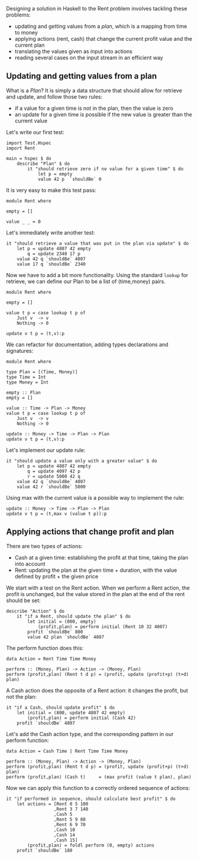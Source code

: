 Designing a solution in Haskell to the Rent problem involves tackling these problems:

- updating and getting values from a *plan*, which is a mapping from time to money
- applying actions (rent, cash) that change the current profit value and the current plan
- translating the values given as input into actions
- reading several cases on the input stream in an efficient way 

Updating and getting values from a plan
---------------------------------------

 What is a *Plan*? It is simply a data structure that should allow for retrieve and update, and follow those two rules:

- if a value for a given time is not in the plan, then the value is zero
- an update for a given time is possible if the new value is greater than the current value  

Let's write our first test:

    import Test.Hspec
    import Rent

    main = hspec $ do
        describe "Plan" $ do
            it "should retrieve zero if no value for a given time" $ do
                let p = empty
                value 42 p  `shouldBe` 0

It is very easy to make this test pass:

    module Rent where

    empty = []

    value _ _ = 0

Let's immediately write another test:

    it "should retrieve a value that was put in the plan via update" $ do
        let p = update 4807 42 empty
            q = update 2340 17 p
        value 42 q `shouldBe` 4807
        value 17 q `shouldBe` 2340

Now we have to add a bit more functionality. Using the standard `lookup` for retrieve, we can define our Plan to be a list of (time,money) pairs. 

    module Rent where

    empty = []

    value t p = case lookup t p of
        Just v  -> v
        Nothing -> 0

    update v t p = (t,v):p

We can refactor for documentation, adding types declarations and signatures:

    module Rent where

    type Plan = [(Time, Money)]
    type Time = Int
    type Money = Int

    empty :: Plan
    empty = []

    value :: Time -> Plan -> Money
    value t p = case lookup t p of
        Just v  -> v
        Nothing -> 0

    update :: Money -> Time -> Plan -> Plan
    update v t p = (t,v):p

Let's implement our update rule:

    it "should update a value only with a greater value" $ do
        let p = update 4807 42 empty
            q = update 4097 42 p
            r = update 5000 42 q
        value 42 q `shouldBe` 4807
        value 42 r `shouldBe` 5000

Using max with the current value is a possible way to implement the rule:

    update :: Money -> Time -> Plan -> Plan
    update v t p = (t,max v (value t p)):p

Applying actions that change profit and plan
--------------------------------------------

There are two types of actions:

- Cash at a given time: establishing the profit at that time, taking the plan into account 
- Rent: updating the plan at the given time + duration, with the value defined by profit + the given price

We start with a test on the Rent action. When we perform a Rent action, the profit is unchanged, but the value stored in the plan at the end of the rent should be set:  

    describe "Action" $ do 
        it "if a Rent, should update the plan" $ do
            let initial = (800, empty)
                (profit,plan) = perform initial (Rent 10 32 4007)   
            profit `shouldBe` 800
            value 42 plan `shouldBe` 4807

The perform function does this:

    data Action = Rent Time Time Money

    perform :: (Money, Plan) -> Action -> (Money, Plan)
    perform (profit,plan) (Rent t d p) = (profit, update (profit+p) (t+d) plan)

A Cash action does the opposite of a Rent action: it changes the profit, but not the plan:

    it "if a Cash, should update profit" $ do
        let initial = (800, update 4807 42 empty)
            (profit,plan) = perform initial (Cash 42)   
        profit `shouldBe` 4807

Let's add the Cash action type, and the corresponding pattern in our perform function:

    data Action = Cash Time | Rent Time Time Money
                
    perform :: (Money, Plan) -> Action -> (Money, Plan)
    perform (profit,plan) (Rent t d p) = (profit, update (profit+p) (t+d) plan)
    perform (profit,plan) (Cash t)     = (max profit (value t plan), plan)

Now we can apply this function to a correctly ordered sequence of actions:

    it "if performed in sequence, should calculate best profit" $ do
        let actions = [Rent 0 5 100
                      ,Rent 3 7 140
                      ,Cash 5
                      ,Rent 5 9 80
                      ,Rent 6 9 70
                      ,Cash 10
                      ,Cash 14
                      ,Cash 15]
            (profit,plan) = foldl perform (0, empty) actions
        profit `shouldBe` 180


